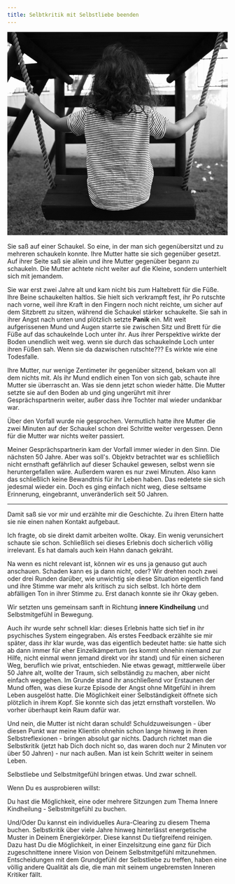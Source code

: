 ```yaml
---
title: Selbtkritik mit Selbstliebe beenden
---
```


![Schaukel](/assets/2023-10-16-Schaukel.jpg)

Sie saß auf einer Schaukel. So eine, in der man sich gegenübersitzt und zu mehreren schaukeln konnte. Ihre Mutter hatte sie sich gegenüber gesetzt. Auf ihrer Seite saß sie allein und ihre Mutter gegenüber begann zu schaukeln. Die Mutter achtete nicht weiter auf die Kleine, sondern unterhielt sich mit jemandem.

Sie war erst zwei Jahre alt und kam nicht bis zum Haltebrett für die Füße. Ihre Beine schaukelten haltlos. Sie hielt sich verkrampft fest, ihr Po rutschte nach vorne, weil ihre Kraft in den Fingern noch nicht reichte, um sicher auf dem Sitzbrett zu sitzen, während die Schaukel stärker schaukelte. Sie sah in ihrer Angst nach unten und plötzlich setzte **Panik** ein. Mit weit aufgerissenen Mund und Augen starrte sie zwischen Sitz und Brett für die Füße auf das schaukelnde Loch unter ihr. Aus ihrer Perspektive wirkte der Boden unendlich weit weg. wenn sie durch das schaukelnde Loch unter ihren Füßen sah. Wenn sie da dazwischen rutschte??? Es wirkte wie eine Todesfalle. 

Ihre Mutter, nur wenige Zentimeter ihr gegenüber sitzend, bekam von all dem nichts mit. Als ihr Mund endlich einen Ton von sich gab, schaute ihre Mutter sie überrascht an. Was sie denn jetzt schon wieder hätte. Die Mutter setzte sie auf den Boden ab und ging ungerührt mit ihrer Gesprächspartnerin weiter, außer dass ihre Tochter mal wieder undankbar war.

Über den Vorfall wurde nie gesprochen. Vermutlich hatte ihre Mutter die zwei Minuten auf der Schaukel schon drei Schritte weiter vergessen. Denn für die Mutter war nichts weiter passiert.

Meiner Gesprächspartnerin kam der Vorfall immer wieder in den Sinn. Die nächsten 50 Jahre. Aber was soll's. Objektv betrachtet war es schließlich nicht ernsthaft gefährlich auf dieser Schaukel gewesen, selbst wenn sie heruntergefallen wäre. Außerdem waren es nur zwei Minuten. Also kann das schließlich keine Bewandtnis für ihr Leben haben. Das redetete sie sich jedesmal wieder ein. Doch es ging einfach nicht weg, diese seltsame Erinnerung, eingebrannt, unveränderlich seit 50 Jahren. 

---

Damit saß sie vor mir und erzählte mir die Geschichte. Zu ihren Eltern hatte sie nie einen nahen Kontakt aufgebaut. 

Ich fragte, ob sie direkt damit arbeiten wollte. Okay. Ein wenig verunsichert schaute sie schon. Schließlich sei dieses Erlebnis doch sicherlich völlig irrelevant. Es hat damals auch kein Hahn danach gekräht. 

Na wenn es nicht relevant ist, können wir es uns ja genauso gut auch anschauen. Schaden kann es ja dann nicht, oder? Wir drehten noch zwei oder drei Runden darüber, wie unwichtig sie diese Situation eigentlich fand und ihre Stimme war mehr als kritisch zu sich selbst. Ich hörte dem abfälligen Ton in ihrer Stimme zu. Erst danach konnte sie ihr Okay geben. 

Wir setzten uns gemeinsam sanft in Richtung **innere Kindheilung** und Selbstmitgefühl in Bewegung.

Auch ihr wurde sehr schnell klar: dieses Erlebnis hatte sich tief in ihr psychisches System eingegraben. Als erstes Feedback erzählte sie mir später, dass ihr klar wurde, was das eigentlich bedeutet hatte: sie hatte sich ab dann immer für eher Einzelkämpertum (es kommt ohnehin niemand zur Hilfe, nicht einmal wenn jemand direkt vor ihr stand) und für einen sicheren Weg, beruflich wie privat, entschieden. Nie etwas gewagt, mittlerweile über 50 Jahre alt, wollte der Traum, sich selbständig zu machen, aber nicht einfach weggehen. Im Grunde stand ihr anschließend vor Erstaunen der Mund offen, was diese kurze Episode der Angst ohne Mitgefühl in ihrem Leben ausgelöst hatte. Die Möglichkeit einer Selbständigkeit öffnete sich plötzlich in ihrem Kopf. Sie konnte sich das jetzt ernsthaft vorstellen. Wo vorher überhaupt kein Raum dafür war.

Und nein, die Mutter ist nicht daran schuld! Schuldzuweisungen - über diesen Punkt war meine Klientin ohnehin schon lange hinweg in ihren Selbstreflexionen - bringen absolut gar nichts. Dadurch richtet man die Selbstkritik (jetzt hab Dich doch nicht so, das waren doch nur 2 Minuten vor über 50 Jahren) - nur nach außen. Man ist kein Schritt weiter in seinem Leben.

Selbstliebe und Selbstmitgefühl bringen etwas. Und zwar schnell.

Wenn Du es ausprobieren willst:

Du hast die Möglichkeit, eine oder mehrere Sitzungen zum Thema Innere Kindheilung - Selbstmitgefühl zu buchen.

Und/Oder Du kannst ein individuelles Aura-Clearing zu diesem Thema buchen. Selbstkritik über viele Jahre hinweg hinterlässt energetische Muster in Deinem Energiekörper. Diese kannst Du tiefgreifend reinigen. Dazu hast Du die Möglichkeit, in einer Einzelsitzung eine ganz für Dich zugeschnittene innere Vision von Deinem Selbstmitgefühl mitzunehmen. Entscheidungen mit dem Grundgefühl der Selbstliebe zu treffen, haben eine völlig andere Qualität als die, die man mit seinem ungebremsten Inneren Kritiker fällt. 




